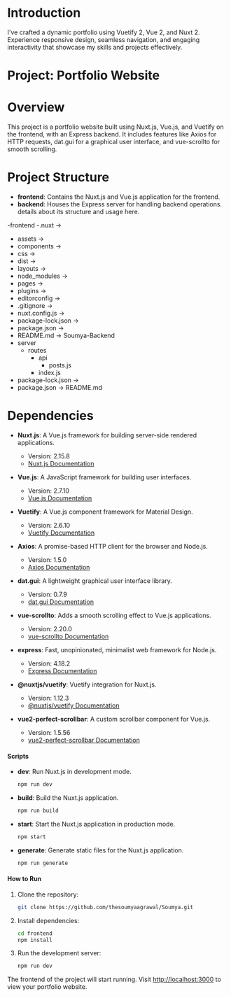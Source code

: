 # Introduction
I've crafted a dynamic portfolio using Vuetify 2, Vue 2, and Nuxt 2. Experience responsive design, seamless navigation, and engaging interactivity that showcase my skills and projects effectively.

# Project: Portfolio Website

# Overview

This project is a portfolio website built using Nuxt.js, Vue.js, and Vuetify on the frontend, with an Express backend. It includes features like Axios for HTTP requests, dat.gui for a graphical user interface, and vue-scrollto for smooth scrolling.

# Project Structure

- **frontend**: Contains the Nuxt.js and Vue.js application for the frontend.
- **backend**: Houses the Express server for handling backend operations.
details about its structure and usage here.

-frontend
   -.nuxt ->
   - assets ->
   - components ->
   - css ->
   - dist ->
   - layouts ->
   - node_modules ->
   - pages ->
   - plugins ->
   - editorconfig ->
   - .gitignore ->
   - nuxt.config.js ->
   - package-lock.json ->
   - package.json ->
   - README.md ->
Soumya-Backend
   - server
       - routes
          - api
             - posts.js
          - index.js
   - package-lock.json ->
   - package.json ->
README.md

# Dependencies

- **Nuxt.js**: A Vue.js framework for building server-side rendered applications.
  - Version: 2.15.8
  - [Nuxt.js Documentation](https://nuxtjs.org/)

- **Vue.js**: A JavaScript framework for building user interfaces.
  - Version: 2.7.10
  - [Vue.js Documentation](https://vuejs.org/)

- **Vuetify**: A Vue.js component framework for Material Design.
  - Version: 2.6.10
  - [Vuetify Documentation](https://vuetifyjs.com/)

- **Axios**: A promise-based HTTP client for the browser and Node.js.
  - Version: 1.5.0
  - [Axios Documentation](https://axios-http.com/)

- **dat.gui**: A lightweight graphical user interface library.
  - Version: 0.7.9
  - [dat.gui Documentation](https://github.com/dataarts/dat.gui)

- **vue-scrollto**: Adds a smooth scrolling effect to Vue.js applications.
  - Version: 2.20.0
  - [vue-scrollto Documentation](https://vue-scrollto.netlify.app/)

- **express**: Fast, unopinionated, minimalist web framework for Node.js.
  - Version: 4.18.2
  - [Express Documentation](https://expressjs.com/)

- **@nuxtjs/vuetify**: Vuetify integration for Nuxt.js.
  - Version: 1.12.3
  - [@nuxtjs/vuetify Documentation](https://github.com/nuxt-community/vuetify-module)

- **vue2-perfect-scrollbar**: A custom scrollbar component for Vue.js.
  - Version: 1.5.56
  - [vue2-perfect-scrollbar Documentation](https://github.com/mercs600/vue2-perfect-scrollbar)

#### Scripts

- **dev**: Run Nuxt.js in development mode.
  ```bash
  npm run dev
  ```

- **build**: Build the Nuxt.js application.
  ```bash
  npm run build
  ```

- **start**: Start the Nuxt.js application in production mode.
  ```bash
  npm start
  ```

- **generate**: Generate static files for the Nuxt.js application.
  ```bash
  npm run generate
  ```

#### How to Run

1. Clone the repository:
   ```bash
   git clone https://github.com/thesoumyaagrawal/Soumya.git
   ```

2. Install dependencies:
   ```bash
   cd frontend
   npm install
   ```

3. Run the development server:
   ```bash
   npm run dev
   ```

The frontend of the project will start running. 
Visit [http://localhost:3000](http://localhost:3000) to view your portfolio website.
